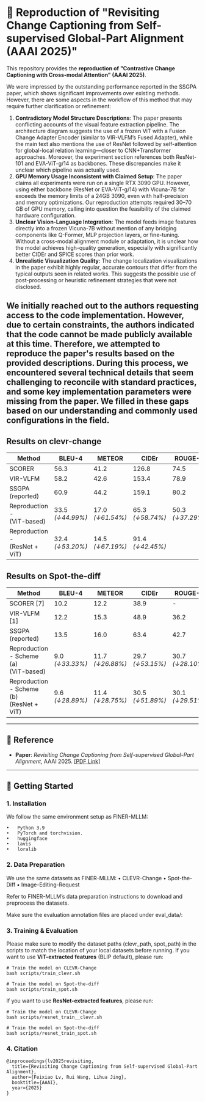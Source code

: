# 🔁 Reproduction of "Revisiting Change Captioning from Self-supervised Global-Part Alignment (AAAI 2025)"

This repository provides the **reproduction of "Contrastive Change Captioning with Cross-modal Attention" (AAAI 2025)**.

We were impressed by the outstanding performance reported in the SSGPA paper, which shows significant improvements over existing methods. However, there are some aspects in the workflow of this method that may require further clarification or refinement:
1. **Contradictory Model Structure Descriptions**: The paper presents conflicting accounts of the visual feature extraction pipeline. The architecture diagram suggests the use of a frozen ViT with a Fusion Change Adapter Encoder (similar to VIR-VLFM’s Fused Adapter), while the main text also mentions the use of ResNet followed by self-attention for global-local relation learning—closer to CNN+Transformer approaches. Moreover, the experiment section references both ResNet-101 and EVA-ViT-g/14 as backbones. These discrepancies make it unclear which pipeline was actually used.
2. **GPU Memory Usage Inconsistent with Claimed Setup**: The paper claims all experiments were run on a single RTX 3090 GPU. However, using either backbone (ResNet or EVA-ViT-g/14) with Vicuna-7B far exceeds the memory limits of a 24GB 3090, even with half-precision and memory optimizations. Our reproduction attempts required 30–70 GB of GPU memory, calling into question the feasibility of the claimed hardware configuration.
3. **Unclear Vision-Language Integration**: The model feeds image features directly into a frozen Vicuna-7B without mention of any bridging components like Q-Former, MLP projection layers, or fine-tuning. Without a cross-modal alignment module or adaptation, it is unclear how the model achieves high-quality generation, especially with significantly better CIDEr and SPICE scores than prior work.
4. **Unrealistic Visualization Quality**: The change localization visualizations in the paper exhibit highly regular, accurate contours that differ from the typical outputs seen in related works. This suggests the possible use of post-processing or heuristic refinement strategies that were not disclosed.

We initially reached out to the authors requesting access to the code implementation. However, due to certain constraints, the authors indicated that the code cannot be made publicly available at this time. Therefore, we attempted to reproduce the paper's results based on the provided descriptions. During this process, we encountered several technical details that seem challenging to reconcile with standard practices, and some key implementation parameters were missing from the paper. We filled in these gaps based on our understanding and commonly used configurations in the field.
---
##  Results on clevr-change
| Method                        | BLEU-4                     | METEOR                     | CIDEr                      | ROUGE-L                    |
|------------------------------|----------------------------|----------------------------|----------------------------|----------------------------|
| SCORER                    | 56.3                       | 41.2                       | 126.8                      | 74.5                       |
| VIR-VLFM                  | 58.2                       | 42.6                       | 153.4                      | 78.9                       |
| SSGPA (reported)             | 60.9                       | 44.2                       | 159.1                      | 80.2                       |
| Reproduction - <br>(ViT-based) | 33.5 <br> *(↓44.99%)*     | 17.0 <br> *(↓61.54%)*     | 65.3 <br> *(↓58.74%)*      | 50.3 <br> *(↓37.29%)*      |
| Reproduction - <br>(ResNet + ViT) | 32.4 <br> *(↓53.20%)*     | 14.5 <br> *(↓67.19%)*     | 91.4 <br> *(↓42.45%)*      |

## Results on Spot-the-diff
| Method                        | BLEU-4                     | METEOR                     | CIDEr                      | ROUGE-L                    |
|------------------------------|----------------------------|----------------------------|----------------------------|----------------------------|
| SCORER [7]                   | 10.2                       | 12.2                       | 38.9                       | -                          |
| VIR-VLFM [1]                 | 12.2                       | 15.3                       | 48.9                       | 36.2                       |
| SSGPA (reported)             | 13.5                       | 16.0                       | 63.4                       | 42.7                       |
| Reproduction - Scheme (a)<br>(ViT-based)       | 9.0 <br> *(↓33.33%)*     | 11.7 <br> *(↓26.88%)*     | 29.7 *(↓53.15%)*     | 30.7 <br> *(↓28.10%)*     |
| Reproduction - Scheme (b)<br>(ResNet + ViT)    | 9.6 <br> *(↓28.89%)*     | 11.4 <br> *(↓28.75%)*     | 30.5 *(↓51.89%)*     | 30.1 <br> *(↓29.51%)*     |

---
## 📄 Reference
- **Paper**: *Revisiting Change Captioning from Self-supervised Global-Part Alignment*, AAAI 2025. [[PDF Link]](https://ojs.aaai.org/index.php/AAAI/article/view/32629) 
---

## 🚀 Getting Started

### 1. Installation

We follow the same environment setup as FINER-MLLM:

	•	Python 3.9
	•	PyTorch and torchvision.
	•	huggingface
	•	lavis
	•	loralib


### 2. Data Preparation
We use the same datasets as FINER-MLLM:
	•	CLEVR-Change
	•	Spot-the-Diff
	•	Image-Editing-Request

Refer to FINER-MLLM’s data preparation instructions to download and preprocess the datasets.

Make sure the evaluation annotation files are placed under eval_data/:


### 3. Training & Evaluation
Please make sure to modify the dataset paths (clevr_path, spot_path) in the scripts to match the location of your local datasets before running.
If you want to use **ViT-extracted features** (BLIP default), please run:
```
# Train the model on CLEVR-Change
bash scripts/train_clevr.sh

# Train the model on Spot-the-diff
bash scripts/train_spot.sh
```
If you want to use **ResNet-extracted features**, please run:

```
# Train the model on CLEVR-Change
bash scripts/resnet_train__clevr.sh

# Train the model on Spot-the-diff
bash scripts/resnet_train_spot.sh
```

### 4. Citation
```
@inproceedings{lv2025revisiting,
  title={Revisiting Change Captioning from Self-supervised Global-Part Alignment},
  author={Feixiao Lv, Rui Wang, Lihua Jing},
  booktitle={AAAI},
  year={2025}
}
```